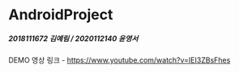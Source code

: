 # AndroidProject
##### 2018111672 김예림 / 2020112140 윤영서
DEMO 영상 링크 - https://www.youtube.com/watch?v=IEI3ZBsFhes
